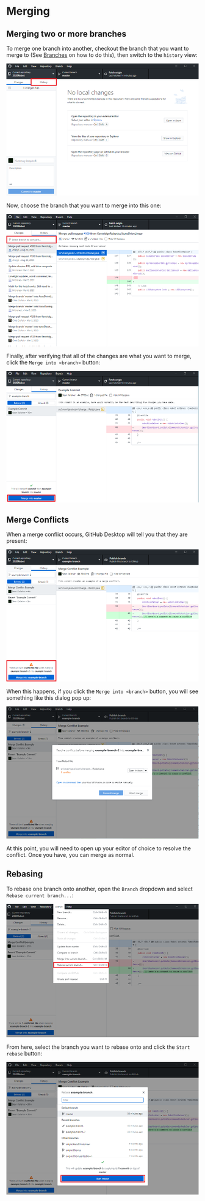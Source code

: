 # Merging

## Merging two or more branches

<!--TODO: Convert to GitHub Desktop instructions-->
To merge one branch into another, checkout the branch that you want to merge to
(See [Branches](4-Branches.md) on how to do this), then switch to the `history`
view:

![Branch History](../resources/GitHubDesktop/history.png)

Now, choose the branch that you want to merge into this one:

![Compare Branch](../resources/GitHubDesktop/compare_branch.png)

Finally, after verifying that all of the changes are what you want to merge,
click the `Merge into <branch>` button:

![Merge Button](../resources/GitHubDesktop/merge_button.png)

## Merge Conflicts

When a merge conflict occurs, GitHub Desktop will tell you that they are present:

![Merge Conflict](../resources/GitHubDesktop/merge_conflict.png)

When this happens, if you click the `Merge into <branch>` button, you will see
something like this dialog pop up:

![Merge Conflict Dialog](../resources/GitHubDesktop/conflict_dialog.png)

At this point, you will need to open up your editor of choice to resolve the
conflict. Once you have, you can merge as normal.

## Rebasing

<!--TODO: Convert to GitHub Desktop instructions-->
To rebase one branch onto another, open the `Branch` dropdown and select
`Rebase current branch...`:

![Rebase Dropdown](../resources/GitHubDesktop/rebase_dropdown.png)

From here, select the branch you want to rebase onto and click the `Start rebase`
button:

![Rebase Button](../resources/GitHubDesktop/rebase_button.png)
